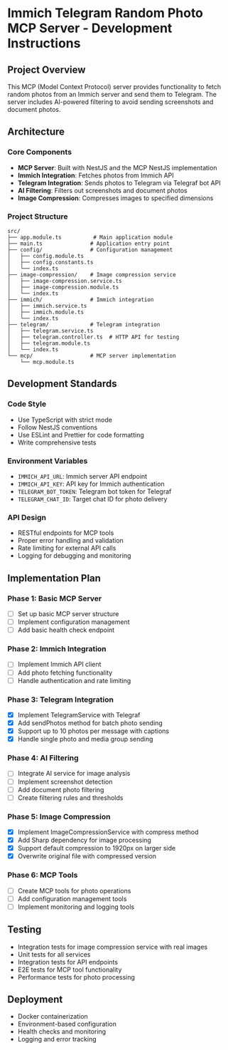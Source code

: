 # Immich Telegram Random Photo MCP Server - Development Instructions

## Project Overview

This MCP (Model Context Protocol) server provides functionality to fetch random photos from an Immich server and send them to Telegram. The server includes AI-powered filtering to avoid sending screenshots and document photos.

## Architecture

### Core Components

- **MCP Server**: Built with NestJS and the MCP NestJS implementation
- **Immich Integration**: Fetches photos from Immich API
- **Telegram Integration**: Sends photos to Telegram via Telegraf bot API
- **AI Filtering**: Filters out screenshots and document photos
- **Image Compression**: Compresses images to specified dimensions

### Project Structure

```
src/
├── app.module.ts          # Main application module
├── main.ts               # Application entry point
├── config/               # Configuration management
│   ├── config.module.ts
│   ├── config.constants.ts
│   └── index.ts
├── image-compression/    # Image compression service
│   ├── image-compression.service.ts
│   ├── image-compression.module.ts
│   └── index.ts
├── immich/               # Immich integration
│   ├── immich.service.ts
│   ├── immich.module.ts
│   └── index.ts
├── telegram/             # Telegram integration
│   ├── telegram.service.ts
│   ├── telegram.controller.ts  # HTTP API for testing
│   ├── telegram.module.ts
│   └── index.ts
└── mcp/                  # MCP server implementation
    └── mcp.module.ts
```

## Development Standards

### Code Style

- Use TypeScript with strict mode
- Follow NestJS conventions
- Use ESLint and Prettier for code formatting
- Write comprehensive tests

### Environment Variables

- `IMMICH_API_URL`: Immich server API endpoint
- `IMMICH_API_KEY`: API key for Immich authentication
- `TELEGRAM_BOT_TOKEN`: Telegram bot token for Telegraf
- `TELEGRAM_CHAT_ID`: Target chat ID for photo delivery

### API Design

- RESTful endpoints for MCP tools
- Proper error handling and validation
- Rate limiting for external API calls
- Logging for debugging and monitoring

## Implementation Plan

### Phase 1: Basic MCP Server

- [ ] Set up basic MCP server structure
- [ ] Implement configuration management
- [ ] Add basic health check endpoint

### Phase 2: Immich Integration

- [ ] Implement Immich API client
- [ ] Add photo fetching functionality
- [ ] Handle authentication and rate limiting

### Phase 3: Telegram Integration

- [x] Implement TelegramService with Telegraf
- [x] Add sendPhotos method for batch photo sending
- [x] Support up to 10 photos per message with captions
- [x] Handle single photo and media group sending

### Phase 4: AI Filtering

- [ ] Integrate AI service for image analysis
- [ ] Implement screenshot detection
- [ ] Add document photo filtering
- [ ] Create filtering rules and thresholds

### Phase 5: Image Compression

- [x] Implement ImageCompressionService with compress method
- [x] Add Sharp dependency for image processing
- [x] Support default compression to 1920px on larger side
- [x] Overwrite original file with compressed version

### Phase 6: MCP Tools

- [ ] Create MCP tools for photo operations
- [ ] Add configuration management tools
- [ ] Implement monitoring and logging tools

## Testing

- Integration tests for image compression service with real images
- Unit tests for all services
- Integration tests for API endpoints
- E2E tests for MCP tool functionality
- Performance tests for photo processing

## Deployment

- Docker containerization
- Environment-based configuration
- Health checks and monitoring
- Logging and error tracking
